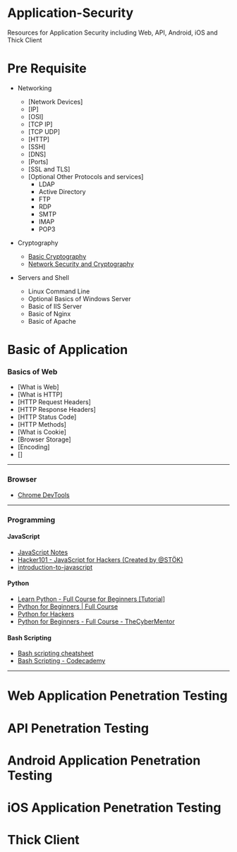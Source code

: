 # Application-Security
Resources for Application Security including Web, API, Android, iOS and Thick Client
# Pre Requisite
- Networking
  - [Network Devices] 
  - [IP] 
  - [OSI]
  - [TCP IP]
  - [TCP UDP] 
  - [HTTP]
  - [SSH]
  - [DNS]
  - [Ports]
  - [SSL and TLS]
  - [Optional Other Protocols and services]
    - LDAP
    - Active Directory
    - FTP
    - RDP
    - SMTP
    - IMAP
    - POP3
  
  
- Cryptography
  - [Basic Cryptography](https://www.youtube.com/watch?v=C7vmouDOJYM)
  - [Network Security and Cryptography](https://www.youtube.com/playlist?list=PLLOxZwkBK52Ch0y2lLtfepy4Lt_SVkwo3)

- Servers and Shell
  - Linux Command Line
  - Optional Basics of Windows Server
  - Basic of IIS Server
  - Basic of Nginx
  - Basic of Apache

# Basic of Application

### Basics of Web
- [What is Web]
- [What is HTTP]
- [HTTP Request Headers]
- [HTTP Response Headers]
- [HTTP Status Code]
- [HTTP Methods]
- [What is Cookie]
- [Browser Storage]
- [Encoding]
- []

---

### Browser
- [Chrome DevTools](https://developer.chrome.com/docs/devtools/)

---

### Programming
#### JavaScript 
- [JavaScript Notes ](https://github.com/Anof-cyber/Application-Security/blob/main/Basic/JAVASCRIPT%20Notes.pdf)
- [Hacker101 - JavaScript for Hackers (Created by @STÖK)](https://www.youtube.com/watch?v=FTeE3OrTNoA)
- [introduction-to-javascript](https://www.codecademy.com/learn/introduction-to-javascript)

#### Python
- [Learn Python - Full Course for Beginners [Tutorial]](https://www.youtube.com/watch?v=rfscVS0vtbw)
- [Python for Beginners | Full Course](https://www.youtube.com/watch?v=YfO28Ihehbk)
- [Python for Hackers](https://www.thepythoncode.com/topic/ethical-hacking)
- [Python for Beginners - Full Course - TheCyberMentor](https://www.youtube.com/watch?v=7utwZYKweho)

#### Bash Scripting
- [Bash scripting cheatsheet](https://devhints.io/bash)
- [Bash Scripting - Codecademy](https://www.codecademy.com/learn/bash-scripting/modules/bash-scripting)
---

# Web Application Penetration Testing

# API Penetration Testing

# Android Application Penetration Testing

# iOS Application Penetration Testing

# Thick Client 
